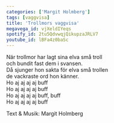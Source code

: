 ```yaml
---
categories: ['Margit Holmberg']
tags: [vaggvisa]
title: 'Trollmors vaggvisa'
megavega_id: vjXeldIYeqs
spotify_id: 2tu5QdvwqjQikupzaJRLV7
youtube_id: lBFa4z0baSc
---
```


När trollmor har lagt sina elva små troll  
och bundit fast dem i svansen.  
Då sjunger hon sakta för elva små trollen  
de vackraste ord hon känner.  
Ho aj aj aj aj buff  
Ho aj aj aj aj buff  
Ho aj aj aj aj buff, buff  
Ho aj aj aj aj buff


Text & Musik: Margit Holmberg
